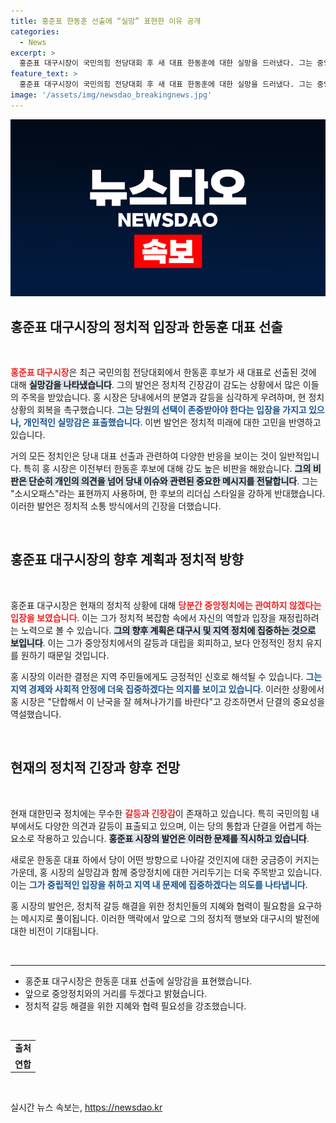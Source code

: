 ```yaml
---
title: 홍준표 한동훈 선출에 “실망” 표현한 이유 공개
categories:
  - News
excerpt: >
  홍준표 대구시장이 국민의힘 전당대회 후 새 대표 한동훈에 대한 실망을 드러냈다. 그는 중앙정치에서의 비관여 의사를 밝히며 당의 단합을 촉구하는 한편, 한 대표에 대한 강한 비판을 이어가고 있어 정치권의 관심이 집중되고 있다.
feature_text: >
  홍준표 대구시장이 국민의힘 전당대회 후 새 대표 한동훈에 대한 실망을 드러냈다. 그는 중앙정치에서의 비관여 의사를 밝히며 당의 단합을 촉구하는 한편, 한 대표에 대한 강한 비판을 이어가고 있어 정치권의 관심이 집중되고 있다.
image: '/assets/img/newsdao_breakingnews.jpg'
---
```


<p><img src="/assets/img/newsdao_breakingnews.jpg" alt="ontimetimes 속보" /></p>

<h2 data-ke-size="size26">홍준표 대구시장의 정치적 입장과 한동훈 대표 선출</h2>

<p data-ke-size="size16">&nbsp;</p>

<p><b><span style="color: #ee2323;">홍준표 대구시장</span></b>은 최근 국민의힘 전당대회에서 한동훈 후보가 새 대표로 선출된 것에 대해 <b><span style="background-color: #21538527;">실망감을 나타냈습니다</span></b>. 그의 발언은 정치적 긴장감이 감도는 상황에서 많은 이들의 주목을 받았습니다. 홍 시장은 당내에서의 분열과 갈등을 심각하게 우려하며, 현 정치 상황의 회복을 촉구했습니다. <b><span style="color: #1a5490;">그는 당원의 선택이 존중받아야 한다는 입장을 가지고 있으나, 개인적인 실망감은 표출했습니다</span></b>. 이번 발언은 정치적 미래에 대한 고민을 반영하고 있습니다.</p>

<p>거의 모든 정치인은 당내 대표 선출과 관련하여 다양한 반응을 보이는 것이 일반적입니다. 특히 홍 시장은 이전부터 한동훈 후보에 대해 강도 높은 비판을 해왔습니다. <b><span style="background-color: #21538527;">그의 비판은 단순히 개인의 의견을 넘어 당내 이슈와 관련된 중요한 메시지를 전달합니다</span></b>. 그는 "소시오패스"라는 표현까지 사용하며, 한 후보의 리더십 스타일을 강하게 반대했습니다. 이러한 발언은 정치적 소통 방식에서의 긴장을 더했습니다. </p>

<p data-ke-size="size16">&nbsp;</p>

<h2 data-ke-size="size26">홍준표 대구시장의 향후 계획과 정치적 방향</h2>

<p data-ke-size="size16">&nbsp;</p>

<p>홍준표 대구시장은 현재의 정치적 상황에 대해 <b><span style="color: #ee2323;">당분간 중앙정치에는 관여하지 않겠다는 입장을 보였습니다</span></b>. 이는 그가 정치적 복잡함 속에서 자신의 역할과 입장을 재정립하려는 노력으로 볼 수 있습니다. <b><span style="background-color: #21538527;">그의 향후 계획은 대구시 및 지역 정치에 집중하는 것으로 보입니다</span></b>. 이는 그가 중앙정치에서의 갈등과 대립을 회피하고, 보다 안정적인 정치 유지를 원하기 때문일 것입니다.</p>

<p>홍 시장의 이러한 결정은 지역 주민들에게도 긍정적인 신호로 해석될 수 있습니다. <b><span style="color: #1a5490;">그는 지역 경제와 사회적 안정에 더욱 집중하겠다는 의지를 보이고 있습니다</span></b>. 이러한 상황에서 홍 시장은 "단합해서 이 난국을 잘 헤쳐나가기를 바란다"고 강조하면서 단결의 중요성을 역설했습니다.</p>

<p data-ke-size="size16">&nbsp;</p>

<h2 data-ke-size="size26">현재의 정치적 긴장과 향후 전망</h2>

<p data-ke-size="size16">&nbsp;</p>

<p>현재 대한민국 정치에는 무수한 <b><span style="color: #ee2323;">갈등과 긴장감</span></b>이 존재하고 있습니다. 특히 국민의힘 내부에서도 다양한 의견과 갈등이 표출되고 있으며, 이는 당의 통합과 단결을 어렵게 하는 요소로 작용하고 있습니다. <b><span style="background-color: #21538527;">홍준표 시장의 발언은 이러한 문제를 직시하고 있습니다</span></b>.</p>

<p>새로운 한동훈 대표 하에서 당이 어떤 방향으로 나아갈 것인지에 대한 궁금증이 커지는 가운데, 홍 시장의 실망감과 함께 중앙정치에 대한 거리두기는 더욱 주목받고 있습니다. 이는 <b><span style="color: #1a5490;">그가 중립적인 입장을 취하고 지역 내 문제에 집중하겠다는 의도를 나타냅니다</span></b>.</p>

<p>홍 시장의 발언은, 정치적 갈등 해결을 위한 정치인들의 지혜와 협력이 필요함을 요구하는 메시지로 풀이됩니다. 이러한 맥락에서 앞으로 그의 정치적 행보와 대구시의 발전에 대한 비전이 기대됩니다.</p>

<p data-ke-size="size16">&nbsp;</p>

<hr>

<ul>
    <li>홍준표 대구시장은 한동훈 대표 선출에 실망감을 표현했습니다.</li>
    <li>앞으로 중앙정치와의 거리를 두겠다고 밝혔습니다.</li>
    <li>정치적 갈등 해결을 위한 지혜와 협력 필요성을 강조했습니다.</li>
</ul>

<p data-ke-size="size16">&nbsp;</p>

<table style="border-collapse: collapse; width: 100%;">

<tr>
    <td style="text-align: center; height: 17px;"><b>출처</b></td>
</tr>
<tr>
    <td style="text-align: center; height: 17px;"><b>연합</b></td>
</tr>

</table>

<p data-ke-size="size16">&nbsp;</p>
실시간 뉴스 속보는, <a href="https://newsdao.kr" rel="dofollow">https://newsdao.kr</a>


